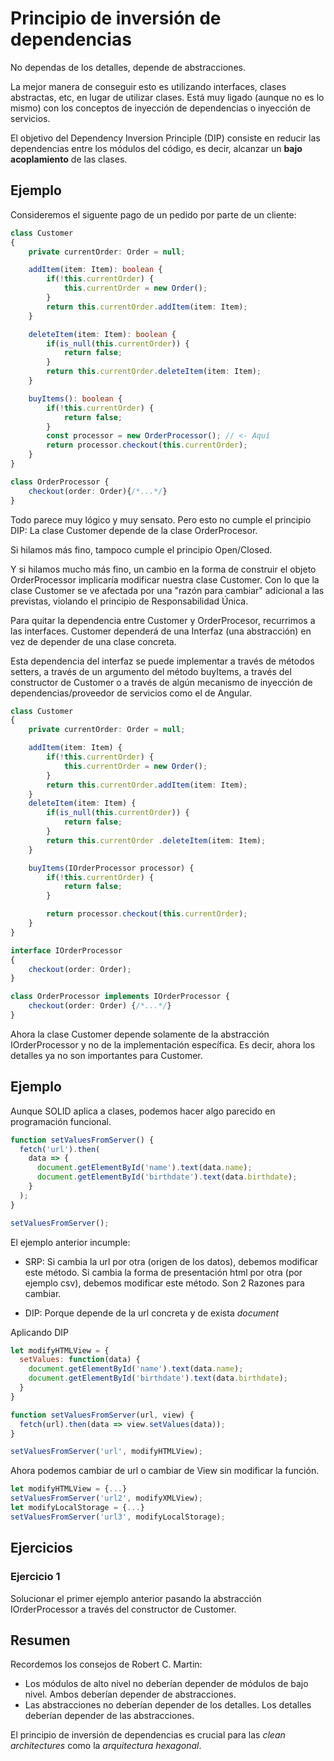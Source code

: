# Principio de inversión de dependencias

No dependas de los detalles, depende de abstracciones.

La mejor manera de conseguir esto es utilizando interfaces, clases abstractas, etc, en lugar de utilizar clases. Está muy ligado (aunque no es lo mismo) con los conceptos de inyección de dependencias o inyección de servicios.

El objetivo del Dependency Inversion Principle (DIP) consiste en reducir las dependencias entre los módulos del código, es decir, alcanzar un **bajo acoplamiento** de las clases.

## Ejemplo

Consideremos el siguente pago de un pedido por parte de un cliente:

```typescript
class Customer
{
    private currentOrder: Order = null;

    addItem(item: Item): boolean {
        if(!this.currentOrder) {
            this.currentOrder = new Order();
        }
        return this.currentOrder.addItem(item: Item);
    }

    deleteItem(item: Item): boolean {
        if(is_null(this.currentOrder)) {
            return false;
        }
        return this.currentOrder.deleteItem(item: Item);
    }

    buyItems(): boolean {
        if(!this.currentOrder) {
            return false;
        }
        const processor = new OrderProcessor(); // <- Aquí
        return processor.checkout(this.currentOrder);
    }
}

class OrderProcessor {
    checkout(order: Order){/*...*/}
}
```

Todo parece muy lógico y muy sensato. Pero esto no cumple el principio DIP: La clase Customer depende de la clase OrderProcesor.

Si hilamos más fino, tampoco cumple el principio Open/Closed. 

Y si hilamos mucho más fino, un cambio en la forma de construir el objeto OrderProcessor implicaría modificar nuestra clase Customer. Con lo que la clase Customer se ve afectada por una "razón para cambiar" adicional a las previstas, violando el principio de Responsabilidad Única.

Para quitar la dependencia entre Customer y OrderProcesor, recurrimos a las interfaces. Customer dependerá de una Interfaz (una abstracción) en vez de depender de una clase concreta.

Esta dependencia del interfaz se puede implementar a través de métodos setters, a través de un argumento del método buyItems, a través del constructor de Customer o a través de algún mecanismo de inyección de dependencias/proveedor de servicios como el de Angular.

```typescript
class Customer
{
    private currentOrder: Order = null;

    addItem(item: Item) {
        if(!this.currentOrder) {
            this.currentOrder = new Order();
        }
        return this.currentOrder.addItem(item: Item);
    }
    deleteItem(item: Item) {
        if(is_null(this.currentOrder)) {
            return false;
        }
        return this.currentOrder .deleteItem(item: Item);
    }

    buyItems(IOrderProcessor processor) {
        if(!this.currentOrder) {
            return false;
        }

        return processor.checkout(this.currentOrder);
    }
}

interface IOrderProcessor
{
    checkout(order: Order);
}

class OrderProcessor implements IOrderProcessor {
    checkout(order: Order) {/*...*/}
}
```

Ahora la clase Customer depende solamente de la abstracción IOrderProcessor y no de la implementación específica. Es decir, ahora los detalles ya no son importantes para Customer.

## Ejemplo

Aunque SOLID aplica a clases, podemos hacer algo parecido en programación funcional.

```js
function setValuesFromServer() {
  fetch('url').then(
    data => {
      document.getElementById('name').text(data.name);
      document.getElementById('birthdate').text(data.birthdate);
    }
  );
}

setValuesFromServer();
```

El ejemplo anterior incumple:

- SRP: Si cambia la url por otra (origen de los datos), debemos modificar este método. Si cambia la forma de presentación html por otra (por ejemplo csv), debemos modificar este método. Son 2 Razones para cambiar.

- DIP: Porque depende de la url concreta y de exista *document*

Aplicando DIP

```js
let modifyHTMLView = {
  setValues: function(data) {
    document.getElementById('name').text(data.name);
    document.getElementById('birthdate').text(data.birthdate);
  }
}

function setValuesFromServer(url, view) {
  fetch(url).then(data => view.setValues(data));
}

setValuesFromServer('url', modifyHTMLView);
```

Ahora podemos cambiar de url o cambiar de View sin modificar la función.

```js
let modifyHTMLView = {...}
setValuesFromServer('url2', modifyXMLView);
let modifyLocalStorage = {...}
setValuesFromServer('url3', modifyLocalStorage);
```

## Ejercicios

### Ejercicio 1

Solucionar el primer ejemplo anterior pasando la abstracción IOrderProcessor a través del constructor de Customer.

## Resumen

Recordemos los consejos de Robert C. Martin:

- Los módulos de alto nivel no deberían depender de módulos de bajo nivel. Ambos deberían depender de abstracciones.
- Las abstracciones no deberían depender de los detalles. Los detalles deberían depender de las abstracciones.

El principio de inversión de dependencias es crucial para las *clean architectures* como la *arquitectura hexagonal*.


